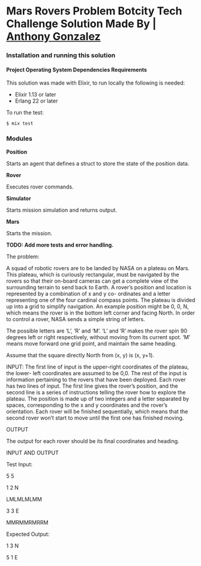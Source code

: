 # Mars Rovers Problem Botcity Tech Challenge Solution Made By | [Anthony Gonzalez](https://elixirprogrammer.com "elixirprogrammer.com")

### Installation and running this solution

#### Project Operating System Dependencies Requirements

This solution was made with Elixir, to run locally the following is needed:

* Elixir 1.13 or later
* Erlang 22 or later

To run the test:

`$ mix test`

### Modules

**Position** 

Starts an agent that defines a struct to store the state of the position data.

**Rover** 

Executes rover commands.

**Simulator** 

Starts mission simulation and returns output.

**Mars** 

Starts the mission.



**TODO: Add more tests and error handling.**



The problem:

A squad of robotic rovers are to be landed by NASA on a plateau on Mars. This plateau,
which is curiously rectangular, must be navigated by the rovers so that their on-board
cameras can get a complete view of the surrounding terrain to send back to Earth. A rover’s
position and location is represented by a combination of x and y co- ordinates and a letter
representing one of the four cardinal compass points. The plateau is divided up into a grid to
simplify navigation. An example position might be 0, 0, N, which means the rover is in the
bottom left corner and facing North. In order to control a rover, NASA sends a simple string
of letters.

The possible letters are ‘L’, ‘R’ and ‘M’. ‘L’ and ‘R’ makes the rover spin 90 degrees left or
right respectively, without moving from its current spot. ‘M’ means move forward one grid
point, and maintain the same heading.

Assume that the square directly North from (x, y) is (x, y+1).

INPUT:
The first line of input is the upper-right coordinates of the plateau, the lower- left coordinates
are assumed to be 0,0. The rest of the input is information pertaining to the rovers that have
been deployed. Each rover has two lines of input. The first line gives the rover’s position,
and the second line is a series of instructions telling the rover how to explore the plateau.
The position is made up of two integers and a letter separated by spaces, corresponding to
the x and y coordinates and the rover’s orientation.
Each rover will be finished sequentially, which means that the second rover won’t start to
move until the first one has finished moving.

OUTPUT

The output for each rover should be its final coordinates and heading.

INPUT AND OUTPUT

Test Input:

5 5

1 2 N

LMLMLMLMM

3 3 E

MMRMMRMRRM

Expected Output:

1 3 N

5 1 E